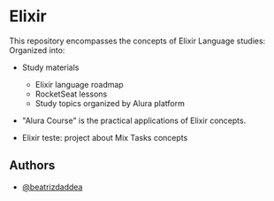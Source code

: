 # Elixir
This repository encompasses the concepts of Elixir Language studies:
Organized into:
- Study materials
    - Elixir language roadmap
    - RocketSeat lessons
    - Study topics organized by Alura platform

- "Alura Course" is the practical applications of Elixir concepts.
- Elixir teste: project about Mix Tasks concepts

## Authors

- [@beatrizdaddea](https://github.com/beatrizdaddea)